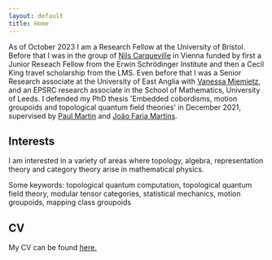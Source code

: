 ```yaml
---
layout: default
title: Home
---
```


<!---
<div class="posts">
  {% for post in paginator.posts %}
  <div class="post">
    <h1 class="post-title">
      <a href="{{ post.url }}">
        {{ post.title }}
      </a>
    </h1>

    <span class="post-date">{{ post.date | date_to_string }}</span>

    {{ post.content }}
  </div>
  {% endfor %}
</div>

<div class="pagination">
  {% if paginator.next_page %}
    <a class="pagination-item older" href="{{ site.baseurl }}page{{paginator.next_page}}">Older</a>
  {% else %}
    <span class="pagination-item older">Older</span>
  {% endif %}
  {% if paginator.previous_page %}
    {% if paginator.page == 2 %}
      <a class="pagination-item newer" href="{{ site.baseurl }}">Newer</a>
    {% else %}
      <a class="pagination-item newer" href="{{ site.baseurl }}page{{paginator.previous_page}}">Newer</a>
    {% endif %}
  {% else %}
    <span class="pagination-item newer">Newer</span>
  {% endif %}
</div> --->

As of October 2023 I am a Research Fellow at the University of Bristol. Before that I was in the group of [Nils Carqueville](https://www.carqueville.net/nils/group.php) in Vienna funded by first a Junior Reseach Fellow from the Erwin Schrödinger Institute and then a Cecil King travel scholarship from the LMS. Even before that I was a Senior Research associate at the University of East Anglia with [Vanessa Miemietz](https://research-portal.uea.ac.uk/en/persons/vanessa-miemietz), and an EPSRC research associate in the School of Mathematics, University of Leeds. 
I defended my PhD thesis 'Embedded cobordisms, motion groupoids and topological quantum field theories' in December 2021, supervised by [Paul Martin](http://www1.maths.leeds.ac.uk/~ppmartin/research.html) and [Jo&atilde;o Faria Martins](http://www1.maths.leeds.ac.uk/~pmtjfa/). 

## Interests

I am interested in a variety of areas where topology, algebra, representation theory and category theory arise in mathematical physics.

Some keywords: topological quantum computation, topological quantum field theory, modular tensor categories, statistical mechanics, motion groupoids, mapping class groupoids

## CV

My CV can be found <a href="CV/CV_FTorzewska.pdf" target="_blank">here.</a>


<!-- Whenever you commit to this repository, GitHub Pages will run [Jekyll](https://jekyllrb.com/) to rebuild the pages in your site, from the content in your Markdown files.

### Markdown

Markdown is a lightweight and easy-to-use syntax for styling your writing. It includes conventions for

```markdown
Syntax highlighted code block

# Header 1
## Header 2
### Header 3

- Bulleted
- List

1. Numbered
2. List

**Bold** and _Italic_ and `Code` text

[Link](url) and ![Image](src)
```

For more details see [GitHub Flavored Markdown](https://guides.github.com/features/mastering-markdown/).

### Jekyll Themes

Your Pages site will use the layout and styles from the Jekyll theme you have selected in your [repository settings](https://github.com/fionatorzewska/fionatorzewska.github.io/settings). The name of this theme is saved in the Jekyll `_config.yml` configuration file.

### Support or Contact

Having trouble with Pages? Check out our [documentation](https://docs.github.com/categories/github-pages-basics/) or [contact support](https://support.github.com/contact) and we’ll help you sort it out. -->
